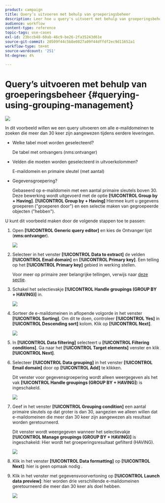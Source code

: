 ```yaml
---
product: campaign
title: Query’s uitvoeren met behulp van groeperingsbeheer
description: Leer hoe u query's uitvoert met behulp van groeperingsbeheer
audience: workflow
content-type: reference
topic-tags: use-cases
exl-id: 23bccb48-60ab-46c9-be26-2fa35243d61e
source-git-commit: 20509f44c5b8e0827a09f44dffdf2ec9d11652a1
workflow-type: tm+mt
source-wordcount: '251'
ht-degree: 4%

---
```


# Query’s uitvoeren met behulp van groeperingsbeheer {#querying-using-grouping-management}

![](../../assets/common.svg)

In dit voorbeeld willen we een query uitvoeren om alle e-maildomeinen te zoeken die meer dan 30 keer zijn aangewezen tijdens eerdere leveringen.

* Welke tabel moet worden geselecteerd?

   De tabel met ontvangers (nms:ontvanger)

* Velden die moeten worden geselecteerd in uitvoerkolommen?

   E-maildomein en primaire sleutel (met aantal)

* Gegevensgroepering?

   Gebaseerd op e-maildomein met een aantal primaire sleutels boven 30. Deze bewerking wordt uitgevoerd met de optie **[!UICONTROL Group by + Having]**. **[!UICONTROL Group by + Having]** Hiermee kunt u gegevens groeperen (&quot;groeperen door&quot;) en een selectie maken van gegroepeerde objecten (&quot;hebben&quot;).

U kunt dit voorbeeld maken door de volgende stappen toe te passen:

1. Open **[!UICONTROL Generic query editor]** en kies de Ontvanger lijst (**nms:ontvanger**).

   ![](assets/query_editor_02.png)

1. Selecteer in het venster **[!UICONTROL Data to extract]** de velden **[!UICONTROL Email domain]** en **[!UICONTROL Primary key]**. Een telling op het **[!UICONTROL Primary key]** gebied in werking stellen.

   Voor meer op primaire zeer belangrijke tellingen, verwijs naar [deze sectie](../../platform/using/defining-filter-conditions.md#building-expressions).

1. Schakel het selectievakje **[!UICONTROL Handle groupings (GROUP BY + HAVING)]** in.

   ![](assets/query_editor_nveau_29.png)

1. Sorteer de e-maildomeinen in aflopende volgorde in het venster **[!UICONTROL Sorting]**. Om dit te doen, controleer **[!UICONTROL Yes]** in **[!UICONTROL Descending sort]** kolom. Klik op **[!UICONTROL Next]**.

   ![](assets/query_editor_nveau_70.png)

1. In **[!UICONTROL Data filtering]** selecteert u **[!UICONTROL Filtering conditions]**. Ga naar het **[!UICONTROL Target elements]** venster en klik **[!UICONTROL Next]**.
1. Selecteer **[!UICONTROL Data grouping]** in het venster **[!UICONTROL Email domain]** door op **[!UICONTROL Add]** te klikken.

   Dit venster voor gegevensgroepering wordt alleen weergegeven als het vak **[!UICONTROL Handle groupings (GROUP BY + HAVING]**) is ingeschakeld.

   ![](assets/query_editor_blocklist_04.png)

1. Geef in het venster **[!UICONTROL Grouping condition]** een aantal primaire sleutels op dat groter is dan 30, aangezien we alleen willen dat e-maildomeinen die meer dan 30 keer zijn aangewezen als resultaat worden geretourneerd.

   Dit venster wordt weergegeven wanneer het selectievakje **[!UICONTROL Manage groupings (GROUP BY + HAVING)]** is ingeschakeld: Hier wordt het groeperingsresultaat gefilterd (HAVING).

   ![](assets/query_editor_blocklist_05.png)

1. Klik in het venster **[!UICONTROL Data formatting]** op **[!UICONTROL Next]**: hier is geen opmaak nodig .
1. Klik in het venster met gegevensvoorvertoning op **[!UICONTROL Launch data preview]**: hier worden drie verschillende e-maildomeinen geretourneerd die meer dan 30 keer als doel hebben.

   ![](assets/query_editor_blocklist_06.png)
